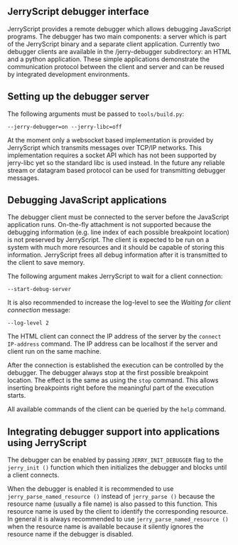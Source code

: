 ## JerryScript debugger interface

JerryScript provides a remote debugger which allows debugging
JavaScript programs. The debugger has two main components:
a server which is part of the JerryScript binary and a
separate client application. Currently two debugger clients
are available in the /jerry-debugger subdirectory: an HTML
and a python application. These simple applications demonstrate
the communication protocol between the client and server and can
be reused by integrated development environments.

## Setting up the debugger server

The following arguments must be passed to `tools/build.py`:

`--jerry-debugger=on --jerry-libc=off`

At the moment only a websocket based implementation is provided
by JerryScript which transmits messages over TCP/IP networks.
This implementation requires a socket API which has not been
supported by jerry-libc yet so the standard libc is used instead.
In the future any reliable stream or datagram based protocol
can be used for transmitting debugger messages.

## Debugging JavaScript applications

The debugger client must be connected to the server before the
JavaScript application runs. On-the-fly attachment is not supported
because the debugging information (e.g. line index of each possible
breakpoint location) is not preserved by JerryScript. The client is
expected to be run on a system with much more resources and it should
be capable of storing this information. JerryScript frees all debug
information after it is transmitted to the client to save memory.

The following argument makes JerryScript to wait for a client
connection:

`--start-debug-server`

It is also recommended to increase the log-level to see
the *Waiting for client connection* message:

`--log-level 2`

The HTML client can connect the IP address of the server by
the `connect IP-address` command. The IP address can be
localhost if the server and client run on the same machine.

After the connection is established the execution can be
controlled by the debugger. The debugger always stop at
the first possible breakpoint location. The effect is the
same as using the `stop` command. This allows inserting
breakpoints right before the meaningful part of the execution
starts.

All available commands of the client can be queried by the
`help` command.

## Integrating debugger support into applications using JerryScript

The debugger can be enabled by passing `JERRY_INIT_DEBUGGER` flag
to the `jerry_init ()` function which then initializes the debugger
and blocks until a client connects.

When the debugger is enabled it is recommended to use
`jerry_parse_named_resource ()` instead of `jerry_parse ()` because
the resource name (usually a file name) is also passed to this
function. This resource name is used by the client to identify
the corresponding resource. In general it is always recommended to
use `jerry_parse_named_resource ()` when the resource name is
available because it silently ignores the resource name if the
debugger is disabled.
